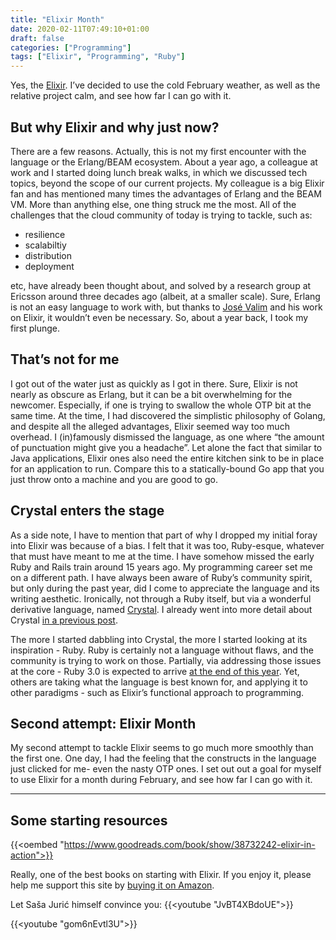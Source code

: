 ```yaml
---
title: "Elixir Month"
date: 2020-02-11T07:49:10+01:00
draft: false
categories: ["Programming"]
tags: ["Elixir", "Programming", "Ruby"]
---
```


Yes, the [Elixir](https://elixir-lang.org/). I’ve decided to use the cold February weather, as well as the relative project calm, and see how far I can go with it.

## But why Elixir and why just now?

There are a few reasons. Actually, this is not my first encounter with the language or the Erlang/BEAM ecosystem. About a year ago, a colleague at work and I started doing lunch break walks, in which we discussed tech topics, beyond the scope of our current projects. My colleague is a big Elixir fan and has mentioned many times the advantages of Erlang and the BEAM VM. More than anything else, one thing struck me the most. All of the challenges that the cloud community of today is trying to tackle, such as:

- resilience
- scalabiltiy
- distribution
- deployment

etc, have already been thought about, and solved by a research group at Ericsson around three decades ago (albeit, at a smaller scale). Sure, Erlang is not an easy language to work with, but thanks to [José Valim](https://twitter.com/josevalim) and his work on Elixir, it wouldn’t even be necessary. So, about a year back, I took my first plunge.

## That’s not for me

I got out of the water just as quickly as I got in there. Sure, Elixir is not nearly as obscure as Erlang, but it can be a bit overwhelming for the newcomer. Especially, if one is trying to swallow the whole OTP bit at the same time. At the time, I had discovered the simplistic philosophy of Golang, and despite all the alleged advantages, Elixir seemed way too much overhead. I (in)famously dismissed the language, as one where “the amount of punctuation might give you a headache”. Let alone the fact that similar to Java applications, Elixir ones also need the entire kitchen sink to be in place for an application to run. Compare this to a statically-bound Go app that you just throw onto a machine and you are good to go.

## Crystal enters the stage

As a side note, I have to mention that part of why I dropped my initial foray into Elixir was because of a bias. I felt that it was too, Ruby-esque, whatever that must have meant to me at the time. I have somehow missed the early Ruby and Rails train around 15 years ago. My programming career set me on a different path. I have always been aware of Ruby’s community spirit, but only during the past year, did I come to appreciate the language and its writing aesthetic. Ironically, not through a Ruby itself, but via a wonderful derivative language, named [Crystal](https://crystal-lang.org/). I already went into more detail about Crystal [in a previous post](https://preslav.me/2020/01/26/a-crystal-in-go-s-world/).

The more I started dabbling into Crystal, the more I started looking at its inspiration - Ruby. Ruby is certainly not a language without flaws, and the community is trying to work on those. Partially, via addressing those issues at the core - Ruby 3.0 is expected to arrive [at the end of this year](https://bugs.ruby-lang.org/versions/5). Yet, others are taking what the language is best known for, and applying it to other paradigms - such as Elixir’s functional approach to programming.

## Second attempt: Elixir Month

My second attempt to tackle Elixir seems to go much more smoothly than the first one. One day, I had the feeling that the constructs in the language just clicked for me- even the nasty OTP ones. I set out out a goal for myself to use Elixir for a month during February, and see how far I can go with it.

---

## Some starting resources

{{<oembed "https://www.goodreads.com/book/show/38732242-elixir-in-action">}}

Really, one of the best books on starting with Elixir. If you enjoy it, please help me support this site by [buying it on Amazon](https://amzn.to/2HFjtSR).

Let Saša Jurić himself convince you:
{{<youtube "JvBT4XBdoUE">}}

{{<youtube "gom6nEvtl3U">}}
